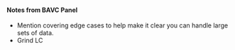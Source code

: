 #### Notes from BAVC Panel
* Mention covering edge cases to help make it clear you can handle large sets of data.
* Grind LC